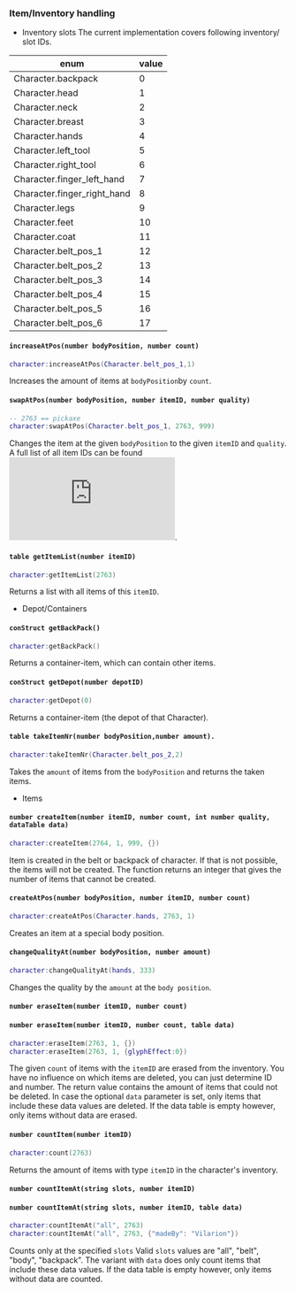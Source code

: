 ### Item/Inventory handling
* Inventory slots
The current implementation covers following inventory/ slot IDs.


| enum  | value |
|---|---|
| Character.backpack  | 0 |
| Character.head  | 1 |
| Character.neck  | 2 |
| Character.breast  | 3 |
| Character.hands  | 4 |
| Character.left_tool  | 5 |
| Character.right_tool  | 6 |
| Character.finger_left_hand  | 7 |
| Character.finger_right_hand  | 8 |
| Character.legs  | 9 |
| Character.feet  | 10 |
| Character.coat  | 11 |
| Character.belt_pos_1 | 12 |
| Character.belt_pos_2 | 13 |
| Character.belt_pos_3 | 14 |
| Character.belt_pos_4 | 15 |
| Character.belt_pos_5 | 16 |
| Character.belt_pos_6 | 17 |

#### `increaseAtPos(number bodyPosition, number count)`
```lua
character:increaseAtPos(Character.belt_pos_1,1)
```
Increases the amount of items at `bodyPosition`by `count`.

#### `swapAtPos(number bodyPosition, number itemID, number quality)`
```lua
-- 2763 == pickaxe
character:swapAtPos(Character.belt_pos_1, 2763, 999)
```
Changes the item at the given `bodyPosition` to the given `itemID` and `quality`.
A full list of all item IDs can be found ![here](https://illarion.org/~martin/itemlist.pdf).

#### `table getItemList(number itemID)`
```lua
character:getItemList(2763)
```
Returns a list with all items of this `itemID`.

* Depot/Containers

#### `conStruct getBackPack()`
```lua
character:getBackPack()
```
Returns a container-item, which can contain other items.

#### `conStruct getDepot(number depotID)`
```lua
character:getDepot(0)
```
Returns a container-item (the depot of that Character).

#### `table takeItemNr(number bodyPosition,number amount).`
```lua
character:takeItemNr(Character.belt_pos_2,2)
```
Takes the `amount` of items from the `bodyPosition` and returns the taken items.

* Items

#### `number createItem(number itemID, number count, int number quality, dataTable data)`
```lua
character:createItem(2764, 1, 999, {})
```
Item is created in the belt or backpack of character. If that is not possible, the items will
not be created. The function returns an integer that gives the number of items that cannot
be created.

#### `createAtPos(number bodyPosition, number itemID, number count)`
```lua
character:createAtPos(Character.hands, 2763, 1)
```
Creates an item at a special body position.

#### `changeQualityAt(number bodyPosition, number amount)`
```lua
character:changeQualityAt(hands, 333)
```
Changes the quality by the  `amount` at the `body position`.

#### `number eraseItem(number itemID, number count)`
#### `number eraseItem(number itemID, number count, table data)`
```lua
character:eraseItem(2763, 1, {})
character:eraseItem(2763, 1, {glyphEffect:0})
```
The given `count` of items with the `itemID` are erased from the inventory. You have
no influence on which items are deleted, you can just determine ID and number. The return
value contains the amount of items that could not be deleted. In case the optional `data`
parameter is set, only items that include these data values are deleted. If the data table is
empty however, only items without data are erased.

#### `number countItem(number itemID)`
```lua
character:count(2763)
```
Returns the amount of items with type `itemID` in the character's inventory.
#### `number countItemAt(string slots, number itemID)`
#### `number countItemAt(string slots, number itemID, table data)`
```lua
character:countItemAt("all", 2763)
character:countItemAt("all", 2763, {"madeBy": "Vilarion"})
```
Counts only at the specified `slots`
Valid `slots` values are  "all", "belt", "body", "backpack". The variant with `data` does only count
items that include these data values. If the data table is empty however, only items without
data are counted.
